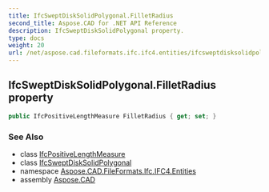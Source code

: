 ```yaml
---
title: IfcSweptDiskSolidPolygonal.FilletRadius
second_title: Aspose.CAD for .NET API Reference
description: IfcSweptDiskSolidPolygonal property. 
type: docs
weight: 20
url: /net/aspose.cad.fileformats.ifc.ifc4.entities/ifcsweptdisksolidpolygonal/filletradius/
---
```

## IfcSweptDiskSolidPolygonal.FilletRadius property

```csharp
public IfcPositiveLengthMeasure FilletRadius { get; set; }
```

### See Also

* class [IfcPositiveLengthMeasure](../../../aspose.cad.fileformats.ifc.ifc4.types/ifcpositivelengthmeasure/)
* class [IfcSweptDiskSolidPolygonal](../)
* namespace [Aspose.CAD.FileFormats.Ifc.IFC4.Entities](../../../aspose.cad.fileformats.ifc.ifc4.entities/)
* assembly [Aspose.CAD](../../../)


